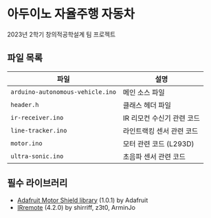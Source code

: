 # 아두이노 자율주행 자동차

2023년 2학기 창의적공학설계 팀 프로젝트

## 파일 목록

| 파일 | 설명 |
|-|-|
| `arduino-autonomous-vehicle.ino` | 메인 소스 파일 |
| `header.h` | 클래스 헤더 파일 |
| `ir-receiver.ino` | IR 리모컨 수신기 관련 코드 |
| `line-tracker.ino` | 라인트랙킹 센서 관련 코드 |
| `motor.ino` | 모터 관련 코드 (L293D) |
| `ultra-sonic.ino` | 초음파 센서 관련 코드 |

## 필수 라이브러리

- [Adafruit Motor Shield library](https://github.com/adafruit/Adafruit-Motor-Shield-library) (1.0.1) by Adafruit
- [IRremote](https://github.com/Arduino-IRremote/Arduino-IRremote) (4.2.0) by shirriff, z3t0, ArminJo
